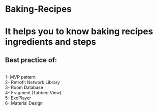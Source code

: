 # Baking-Recipes
<h1>It helps you to know baking recipes ingredients and steps</h1>

<h2>Best practice of:</h2>
<br>1- MVP pattern
<br>2- Retrofit Network Library
<br>3- Room Database
<br>4- Fragment (Tabbed View)
<br>5- ExoPlayer
<br>6- Material Design
